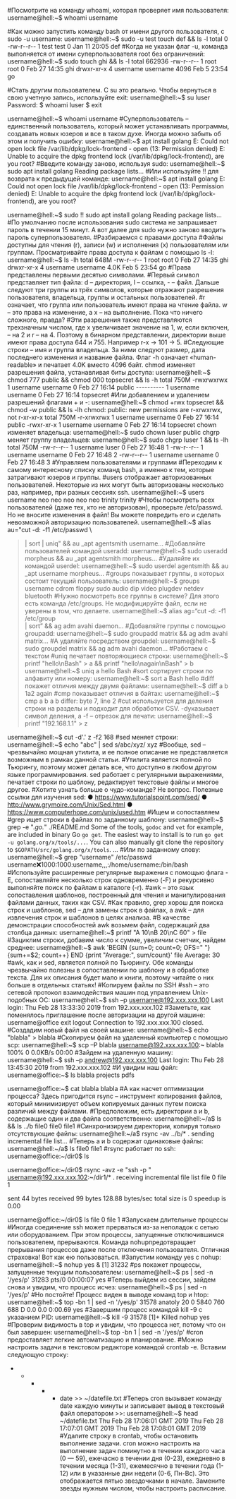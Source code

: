 #Посмотрите на команду whoami, которая проверяет имя пользователя:
username@hell:~$ whoami
username

#Как можно запустить команду bash от имени другого пользователя, с sudo -u username:
username@hell:~$ sudo -u test touch def && ls -l
total 0
-rw-r--r-- 1 test test 0 Jan 11 20:05 def
#Когда не указан флаг -u, команда выполняется от имени суперпользователя root без ограничений:
username@hell:~$ sudo touch ghi && ls -l
total 662936
-rw-r--r-- 1 root      root              0 Feb 27 14:35 ghi
drwxr-xr-x 4 username username      4096 Feb  5 23:54 go

#Стать другим пользователем. С su это реально. Чтобы вернуться в свою учетную запись, используйте exit:
username@hell:~$ su luser
Password:
$ whoami
luser
$ exit
 
username@hell:~$ whoami
username
#Суперпользователь – единственный пользователь, который может устанавливать программы, создавать новых юзеров и все в таком духе. Иногда можно забыть об этом и получить ошибку:
username@hell:~$ apt install golang
E: Could not open lock file /var/lib/dpkg/lock-frontend - open (13: Permission denied)
E: Unable to acquire the dpkg frontend lock (/var/lib/dpkg/lock-frontend), are you root?
#Введите команду заново, используя sudo:
username@hell:~$ sudo apt install golang
Reading package lists...
#Или используйте !! для возврата к предыдущей команде:
username@hell:~$ apt install golang
E: Could not open lock file /var/lib/dpkg/lock-frontend - open (13: Permission denied)
E: Unable to acquire the dpkg frontend lock (/var/lib/dpkg/lock-frontend), are you root?
 
username@hell:~$ sudo !!
sudo apt install golang
Reading package lists...
#По умолчанию после использования sudo система не запрашивает пароль в течении 15 минут. А вот далее для sudo нужно заново вводить пароль суперпользователя.
#Разбираемся с правами доступа
#Файлы доступны для чтения (r), записи (w) и исполнения (x) пользователям или группам. Просматривайте права доступа к файлам с помощью ls -l:
username@hell:~$ ls -lh
total 648M
-rw-r--r-- 1 root      root     	0 Feb 27 14:35 ghi
drwxr-xr-x 4 username username 4.0K Feb  5 23:54 go
#Права представлены первыми десятью символами.
#Первый символ представляет тип файла: d – директория, l – ссылка, - – файл. Дальше следуют три группы из трёх символов, которые отражают разрешения пользователя, владельца, группы и остальных пользователей.
#r означает, что группа или пользователь имеют права на чтение файла. w – это права на изменение, а x – на выполнение. Пока что ничего сложного, правда?
#Эти разрешения также представляются трехзначным числом, где x увеличивает значение на 1, w, если включен, – на 2 и r – на 4. Поэтому в бинарном представлении, директории выше имеют права доступа 644 и 755. Например r-x -> 101 -> 5.
#Следующие строки – имя и группа владельца. За ними следуют размер, дата последнего изменения и название файла. Флаг -h означает «human-readable» и печатает 4.0K вместо 4096 байт.
chmod изменяет разрешения файла, устанавливая биты доступа:
username@hell:~$ chmod 777 public && chmod 000 topsecret && ls -h
total 750M
-rwxrwxrwx 1 username username    0 Feb 27 16:14 public
---------- 1 username username    0 Feb 27 16:14 topsecret
#Или добавлением и удалением разрешений флагами + и -:
username@hell:~$ chmod +rwx topsecret && chmod -w public && ls -lh
chmod: public: new permissions are r-xrwxrwx, not r-xr-xr-x
total 750M
-r-xrwxrwx 1 username username    0 Feb 27 16:14 public
-rwxr-xr-x 1 username username    0 Feb 27 16:14 topsecret
chown изменяет владельца:
username@hell:~$ sudo chown luser public
chgrp меняет группу владельцев:
username@hell:~$ sudo chgrp luser 1 && ls -lh
total 750M
-rw-r--r-- 1 username luser        0 Feb 27 16:48 1
-rw-r--r-- 1 username username    0 Feb 27 16:48 2
-rw-r--r-- 1 username username    0 Feb 27 16:48 3
#Управляем пользователями и группами
#Переходим к самому интересному списку команд bash, а именно к тем, которые затрагивают юзеров и группы.
#users отображает авторизованных пользователей. Некоторые из них могут быть авторизованы несколько раз, например, при разных сессиях ssh.
username@hell:~$ users
username neo neo neo neo neo trinity trinity
#Чтобы посмотреть всех пользователей (даже тех, кто не авторизован), проверьте /etc/passwd. Но не вносите изменения в файл! Вы можете повредить его и сделать невозможной авторизацию пользователей.
username@hell:~$ alias au="cut -d: -f1 /etc/passwd \
> | sort | uniq" && au
_apt
agentsmith
username...
#Добавляйте пользователей командой useradd:
username@hell:~$ sudo useradd morpheus && au
_apt
agentsmith
morpheus...
#Удаляйте их командой userdel:
username@hell:~$ sudo userdel agentsmith && au
_apt
username
morpheus...
#groups показывает группы, в которых состоит текущий пользователь:
username@hell:~$ groups
username cdrom floppy sudo audio dip video plugdev netdev bluetooth
#Нужно посмотреть все группы в системе? Для этого есть команда /etc/groups. Не модифицируйте файл, если не уверены в том, что делаете.
username@hell:~$ alias ag=“cut -d: -f1 /etc/group \
> | sort” && ag
adm
avahi
daemon...
#Добавляйте группы с помощью groupadd:
username@hell:~$ sudo groupadd matrix && ag
adm
avahi
matrix...
#А удаляйте посредством groupdel:
username@hell:~$ sudo groupdel matrix && ag
adm
avahi
daemon...
#Работаем с текстом
#uniq печатает повторяющиеся строки:
username@hell:~$ printf "hello\nBash" > a && printf "hello\nagain\nBash" > b
username@hell:~$ uniq a
hello
Bash
#sort сортирует строки по алфавиту или номеру:
username@hell:~$ sort a
Bash
hello
#diff покажет отличия между двумя файлами:
username@hell:~$ diff a b
1a2
> again
#cmp показывает отличия в байтах:
username@hell:~$ cmp a b
a b differ: byte 7, line 2
#cut используется для деления строки на разделы и подходит для обработки CSV. -dуказывает символ деления, а -f – отрезок для печати:
username@hell:~$ printf "192.168.1.1" > z
 
username@hell:~$ cut -d'.' z -f2
168
#sed меняет строки:
username@hell:~$ echo "abc" | sed s/abc/xyz/
xyz
#Вообще, sed – чрезвычайно мощная утилита, и ее полное описание не представляется возможным в рамках данной статьи.
#Утилита является полной по Тьюрингу, поэтому может делать все, что доступно в любом другом языке программирования. sed работает с регулярными выражениями, печатает строки по шаблону, редактирует текстовые файлы и многое другое.
#Хотите узнать больше о чудо-команде? Не вопрос. Полезные ссылки для изучения sed:
●	https://www.tutorialspoint.com/sed/
●	http://www.grymoire.com/Unix/Sed.html
●	https://www.computerhope.com/unix/used.htm
#Ищем и сопоставляем
#grep ищет строки в файлах по заданному шаблону:
username@hell:~$ grep -e ".*go.*" ./README.md
Some of the tools, `godoc` and `vet` for example, are included in binary Go
`go get`.
The easiest way to install is to run `go get -u golang.org/x/tools/...`. You can
also manually git clone the repository to `$GOPATH/src/golang.org/x/tools`.
...
#Или по заданному слову:
username@hell:~$ grep "username" /etc/passwd
username:x:1000:1000:username,,,:/home/username:/bin/bash
#Используйте расширенные регулярные выражения с помощью флага -E, сопоставляйте несколько строк одновременно (-F) и рекурсивно выполняйте поиск по файлам в каталоге (-r).
#awk – это язык сопоставления шаблонов, построенный для чтения и манипулирования файлами данных, таких как CSV.
#Как правило, grep хорош для поиска строк и шаблонов, sed – для замены строк в файлах, а awk – для извлечения строк и шаблонов в целях анализа.
#В качестве демонстрации способностей awk возьмем файл, содержащий два столбца данных:
username@hell:~$ printf "A 10\nB 20\nC 60" > file
#Зациклим строки, добавим число к сумме, увеличим счетчик, найдем среднее:
username@hell:~$ awk 'BEGIN {sum=0; count=0; OFS=" "} {sum+=$2; count++} END {print "Average:", sum/count}' file
Average: 30
#awk, как и sed, является полной по Тьюрингу. Обе команды чрезвычайно полезны в сопоставлении по шаблону и в обработке текста. Для их описания будет мало и книги, поэтому читайте о них больше в отдельных статьях!
#Копируем файлы по SSH
#ssh – это сетевой протокол взаимодействия машин под управлением Unix-подобных ОС:
username@hell:~$ ssh –p <port> username@192.xxx.xxx.100
Last login: Thu Feb 28 13:33:30 2019 from 192.xxx.xxx.102
#Заметьте, как поменялось приглашение после авторизации на другой машине:
username@office exit
logout
Connection to 192.xxx.xxx.100 closed.
#Создадим новый файл на своей машине:
username@hell:~$ echo "blabla" > blabla
#Скопируем файл на удаленный компьютер с помощью scp:
username@hell:~$ scp –P <port> blabla username@192.xxx.xxx.100:~
blabla                                     	100%    0 	0.0KB/s   00:00
#Зайдем на удаленную машину:
username@hell:~$ ssh –p <port> andrew@192.xxx.xxx.100
Last login: Thu Feb 28 13:45:30 2019 from 192.xxx.xxx.102
#И увидим наш файл:
username@office:~$ ls
blabla  projects  pdfs
 
username@office:~$ cat blabla
blabla
#А как насчет оптимизации процесса? Здесь пригодится rsync – инструмент копирования файлов, который минимизирует объем копируемых данных путем поиска различий между файлами.
#Предположим, есть директории a и b, содержащие один и два файла соответственно:
username@hell:~/a$ ls && ls ../b
file0
file0  file1
#Синхронизируем директории, копируя только отсутствующие файлы:
username@hell:~/a$ rsync -av ../b/* .
sending incremental file list...
#Теперь a и b содержат одинаковые файлы:
username@hell:~/a$ ls
file0 file1
#rsync работает по ssh:
username@office:~/dir0$ ls
 
username@office:~/dir0$ rsync -avz -e "ssh -p <port>" username@192.xxx.xxx.102:~/dir1/* .
receiving incremental file list
file 0
file 1
 
sent 44 bytes  received 99 bytes  128.88 bytes/sec
total size is 0  speedup is 0.00
 
username@office:~/dir0$ ls
file 0  file 1
#Запускаем длительные процессы
#Иногда соединение ssh может прерваться из-за неполадок с сетью или оборудованием. При этом процессы, запущенные отключившимся пользователем, прерываются. Команда nohupпредотвращает прерывания процессов даже после отключения пользователя. Отличная страховка! Вот как ею пользоваться.
#Запустим команду yes с nohup:
username@hell:~$ nohup yes &
[1] 31232
#ps покажет процессы, запущенные текущим пользователем:
username@hell:~$ ps | sed -n '/yes/p'
31283 pts/0    00:00:07 yes
#Теперь выйдем из сессии, зайдем снова и увидим, что процесс исчез:
username@hell:~$ ps | sed -n '/yes/p'
#Но постойте! Процесс виден в выводе команд top и htop:
username@hell:~$ top -bn 1 | sed -n '/yes/p'
31578 anatoly   20   0    5840    760    688 D   0.0  0.0   0:00.69 yes
#Завершим процесс командой kill -9 с указанием PID:
username@hell:~$ kill -9 31578
[1]+  Killed                  nohup yes
#Проверим видимость в top и увидим, что процесса нет, потому что он был завершен:
username@hell:~$ top -bn 1 | sed -n '/yes/p'
#cron предоставляет легкие автоматизацию и планирование.
#Можно настроить задачи в текстовом редакторе командой crontab -e. Вставим следующую строку:
* * * * * date >> ~/datefile.txt
#Теперь cron вызывает команду date каждую минуты и записывает вывод в текстовый файл оператором >>:
username@hell:~$ head ~/datefile.txt
Thu Feb 28 17:06:01 GMT 2019
Thu Feb 28 17:07:01 GMT 2019
Thu Feb 28 17:08:01 GMT 2019
#Удалите строку в crontab, чтобы остановить выполнение задачи. cron можно настроить на выполнение задач поминутно в течении каждого часа (0 — 59), ежечасно в течении дня (0-23), ежедневно в течении месяца (1-31), ежемесячно в течении года (1-12) или в указанные дни недели (0-6, Пн-Вс). Это отображается пятью звездочками в начале. Замените звезды нужным числом, чтобы настроить расписание.
